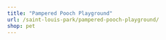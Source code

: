 ```yaml
---
title: "Pampered Pooch Playground"
url: /saint-louis-park/pampered-pooch-playground/
shop: pet
---
```

